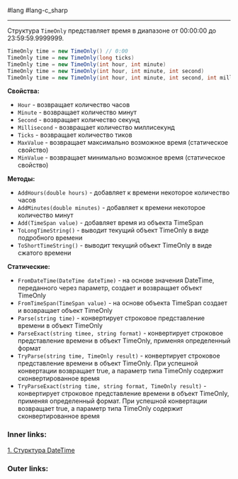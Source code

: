 #lang #lang-c_sharp 

---
Структура `TimeOnly` представляет время в диапазоне от 00:00:00 до 23:59:59.9999999.

```csharp
TimeOnly time = new TimeOnly() // 0:00
TimeOnly time = new TimeOnly(long ticks)
TimeOnly time = new TimeOnly(int hour, int minute)
TimeOnly time = new TimeOnly(int hour, int minute, int second)
TimeOnly time = new TimeOnly(int hour, int minute, int second, int millisecond)


```

**Свойства:**
- `Hour` - возвращает количество часов
- `Minute` - возвращает количество минут
- `Second` - возвращает количество секунд
- `Millisecond` - возвращает количество миллисекунд
- `Ticks` - возвращает количество тиков
- `MaxValue` - возвращает максимально возможное время (статическое свойство)
- `MinValue` - возвращает минимально возможное время (статическое свойство)

**Методы:**
- `AddHours(double hours)` - добавляет к времени некоторое количество часов
- `AddMinutes(double minutes)` - добавляет к времени некоторое количество минут
- `Add(TimeSpan value)` - добавляет время из объекта TimeSpan
- `ToLongTimeString()` - выводит текущий объект TimeOnly в виде подробного времени
- `ToShortTimeString()` - выводит текущий объект TimeOnly в виде сжатого времени

**Статические:**
- `FromDateTime(DateTime dateTime)` - на основе значения DateTime, переданного через параметр, создает и возвращает объект TimeOnly
- `FromTimeSpan(TimeSpan value)` - на основе объекта TimeSpan создает и возвращает объект TimeOnly
- `Parse(string time)` - конвертирует строковое представление времени в объект TimeOnly
- `ParseExact(string timee, string format)` - конвертирует строковое представление времени в объект TimeOnly, применяя определенный формат
- `TryParse(string time, TimeOnly result)` - конвертирует строковое представление времени в объект TimeOnly. При успешной конвертации возвращает true, а параметр типа TimeOnly содержит сконвертированное время
- `TryParseExact(string time, string format, TimeOnly result)` - конвертирует строковое представление времени в объект TimeOnly, применяя определенный формат. При успешной конвертации возвращает true, а параметр типа TimeOnly содержит сконвертированное время

### Inner links:
[1. Стурктура DateTime](1.%20Languages/C-sharp/0.%20Введение/4.%20Дата%20и%20время/1.%20Стурктура%20DateTime.md)

### Outer links: